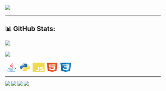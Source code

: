 [![](https://visitcount.itsvg.in/api?id=karleandrosilva&icon=5&color=1)](https://visitcount.itsvg.in)

---
## 📊 GitHub Stats:
<div>
  <img height="190em" src="https://github-readme-streak-stats.herokuapp.com/?user=karleandrosilva&theme=transparent&hide_border=false)"><br><br>
  <img  height="160em" src="https://github-readme-stats.vercel.app/api/top-langs/?username=karleandrosilva&layout=compact&langs_count=16&theme=transparent">
</div>
<br>
<div style="display: inline_block">
  <img align="center" alt="Karle-Java" height="30" width="40" src="https://raw.githubusercontent.com/devicons/devicon/master/icons/java/java-original.svg">
  <img align="center" alt="Karle-Python" height="30" width="40" src="https://raw.githubusercontent.com/devicons/devicon/master/icons/python/python-original.svg">
  <img align="center" alt="Karle-Js" height="30" width="40" src="https://raw.githubusercontent.com/devicons/devicon/master/icons/javascript/javascript-plain.svg">
  <img align="center" alt="Karle-HTML" height="30" width="40" src="https://raw.githubusercontent.com/devicons/devicon/master/icons/html5/html5-original.svg">
  <img align="center" alt="Karle-CSS" height="30" width="40" src="https://raw.githubusercontent.com/devicons/devicon/master/icons/css3/css3-original.svg">
</div>
  
---

<div> 
  <a href="https://instagram.com/karleandro" target="_blank"><img src="https://img.shields.io/badge/-Instagram-%23E4405F?style=for-the-badge&logo=instagram&logoColor=white" target="_blank"></a>
  <a href="https://discord.gg/2AQUx2kf" target="_blank"><img src="https://img.shields.io/badge/Discord-7289DA?style=for-the-badge&logo=discord&logoColor=white" target="_blank"></a> 
  <a href="https://br.linkedin.com/in/karleandrosilva" target="_blank"><img src="https://img.shields.io/badge/-LinkedIn-%230077B5?style=for-the-badge&logo=linkedin&logoColor=white" target="_blank"></a>
  <a href = "mailto:contatoparakarle@gmail.com"><img src="https://img.shields.io/badge/-Gmail-%23333?style=for-the-badge&logo=gmail&logoColor=white" target="_blank"></a>
</div>
